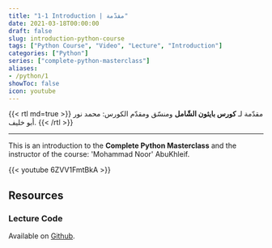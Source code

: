 ```yaml
---
title: "1-1 Introduction | مقدّمة"
date: 2021-03-18T00:00:00
draft: false
slug: introduction-python-course
tags: ["Python Course", "Video", "Lecture", "Introduction"]
categories: ["Python"]
series: ["complete-python-masterclass"]
aliases:
- /python/1
showToc: false
icon: youtube
---
```


{{< rtl md=true >}}
مقدّمة لـ **كورس بايثون الشّامل** ومنسّق ومقدّم الكورس: محمد نور أبو خليف.
{{< /rtl >}}

---

This is an introduction to the **Complete Python Masterclass** and the instructor of the course: 'Mohammad Noor'
AbuKhleif.

{{< youtube 6ZVV1FmtBkA >}}

## Resources

### Lecture Code
Available on [Github](https://github.com/mohnoor94/CorePythonCourse/blob/main/01%20-%20Lecture%2001/01%20-%20Welcome%20Aboard.ipynb).
